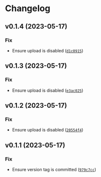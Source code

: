 # Changelog

<!--next-version-placeholder-->

## v0.1.4 (2023-05-17)
### Fix
* Ensure upload is disabled ([`d1c0915`](https://github.com/manudawber/python-semantic-release/commit/d1c09151c796ead3a0549162f69c585e981b6f28))

## v0.1.3 (2023-05-17)
### Fix
* Ensure upload is disabled ([`e3ac025`](https://github.com/manudawber/python-semantic-release/commit/e3ac0256687a9d5bcfad0a4cb12f374d08daccee))

## v0.1.2 (2023-05-17)
### Fix
* Ensure upload is disabled ([`20554f4`](https://github.com/manudawber/python-semantic-release/commit/20554f40fa1749d8f3e7968b15971d4005f0c89f))

## v0.1.1 (2023-05-17)
### Fix
* Ensure version tag is committed ([`979c7cc`](https://github.com/manudawber/python-semantic-release/commit/979c7cc7f93074c9c989566e4da31e1f16ab9d45))
